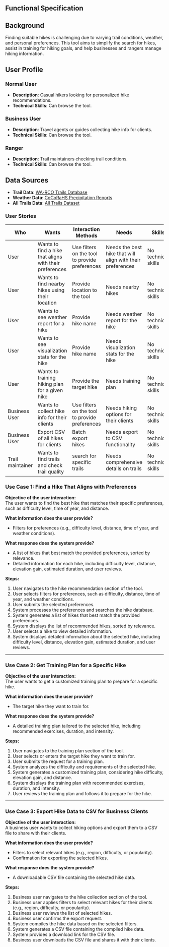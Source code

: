 ## Functional Specification

## Background  
Finding suitable hikes is challenging due to varying trail conditions, weather, and personal preferences. This tool aims to simplify the search for hikes, assist in training for hiking goals, and help businesses and rangers manage hiking information.  


## User Profile  
### Normal User  
- **Description**: Casual hikers looking for personalized hike recommendations.  
- **Technical Skills**: Can browse the tool.  

### Business User  
- **Description**: Travel agents or guides collecting hike info for clients.  
- **Technical Skills**: Can browse the tool.  

### Ranger  
- **Description**: Trail maintainers checking trail conditions.  
- **Technical Skills**: Can browse the tool.  


## Data Sources  
- **Trail Data**: [WA-RCO Trails Database](https://trails-wa-rco.hub.arcgis.com/datasets/wa-rco::wa-rco-trails-database-public-view/about?layer=0)  
- **Weather Data**: [CoCoRaHS Precipitation Reports](https://www.cocorahs.org/ViewData/ListDailyPrecipReports.aspx)  
- **All Trails Data**: [All Trails Dataset](https://github.com/j-ane/trail-data/blob/master/alltrails-data.csv)  


### User Stories

| Who | Wants | Interaction Methods | Needs | Skills |
|-|-|-|-|-|
| User | Wants to find a hike that aligns with their preferences | Use filters on the tool to provide preferences | Needs the best hike that will align with their preferences | No technical skills |
| User | Wants to find nearby hikes using their location| Provide location to the tool | Needs nearby hikes | No technical skills |  
| User | Wants to see weather report for a hike | Provide hike name | Needs weather report for the hike | No technical skills |  
| User | Wants to see visualization stats for the hike | Provide hike name | Needs visualization stats for the hike | No technical skills |  
| User | Wants to training hiking plan for a given hike | Provide the target hike | Needs training plan | No technical skills | 
| Business User | Wants to collect hike info for their clients | Use filters on the tool to provide preferences | Needs hiking options for their clients | No technical skills |
| Business User | Export CSV of all hikes for clients | Batch export hikes | Needs export to CSV functionality | No technical skills |
| Trail maintainer | Wants to find trails and check trail quality | search for specific trails | Needs comprehensive details on trails | No technical skills | 

### Use Case 1: Find a Hike That Aligns with Preferences  
**Objective of the user interaction:**  
The user wants to find the best hike that matches their specific preferences, such as difficulty level, time of year, and distance.  

**What information does the user provide?**  
- Filters for preferences (e.g., difficulty level, distance, time of year, and weather conditions).  

**What response does the system provide?**  
- A list of hikes that best match the provided preferences, sorted by relevance.  
- Detailed information for each hike, including difficulty level, distance, elevation gain, estimated duration, and user reviews.  

**Steps:**  
1. User navigates to the hike recommendation section of the tool.  
2. User selects filters for preferences, such as difficulty, distance, time of year, and weather conditions.  
3. User submits the selected preferences.  
4. System processes the preferences and searches the hike database.  
5. System generates a list of hikes that best match the provided preferences.  
6. System displays the list of recommended hikes, sorted by relevance.  
7. User selects a hike to view detailed information.  
8. System displays detailed information about the selected hike, including difficulty level, distance, elevation gain, estimated duration, and user reviews.  

---

### Use Case 2: Get Training Plan for a Specific Hike  
**Objective of the user interaction:**  
The user wants to get a customized training plan to prepare for a specific hike.  

**What information does the user provide?**  
- The target hike they want to train for.  

**What response does the system provide?**  
- A detailed training plan tailored to the selected hike, including recommended exercises, duration, and intensity.  

**Steps:**  
1. User navigates to the training plan section of the tool.  
2. User selects or enters the target hike they want to train for.  
3. User submits the request for a training plan.  
4. System analyzes the difficulty and requirements of the selected hike.  
5. System generates a customized training plan, considering hike difficulty, elevation gain, and distance.  
6. System displays the training plan with recommended exercises, duration, and intensity.  
7. User reviews the training plan and follows it to prepare for the hike.

---

### Use Case 3: Export Hike Data to CSV for Business Clients  
**Objective of the user interaction:**  
A business user wants to collect hiking options and export them to a CSV file to share with their clients.  

**What information does the user provide?**  
- Filters to select relevant hikes (e.g., region, difficulty, or popularity).  
- Confirmation for exporting the selected hikes.  

**What response does the system provide?**  
- A downloadable CSV file containing the selected hike data.  

**Steps:**  
1. Business user navigates to the hike collection section of the tool.  
2. Business user applies filters to select relevant hikes for their clients (e.g., region, difficulty, or popularity).  
3. Business user reviews the list of selected hikes.  
4. Business user confirms the export request.  
5. System compiles the hike data based on the selected filters.  
6. System generates a CSV file containing the compiled hike data.  
7. System provides a download link for the CSV file.  
8. Business user downloads the CSV file and shares it with their clients.  

